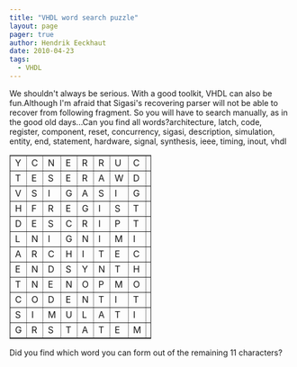 ```yaml
---
title: "VHDL word search puzzle"
layout: page 
pager: true
author: Hendrik Eeckhaut
date: 2010-04-23
tags: 
  - VHDL
---
```

<div class="content">
We shouldn't always be serious. With a good toolkit, VHDL can also be fun.Although I'm afraid that Sigasi's recovering parser will not be able to recover from following fragment. So you will have to search manually, as in the good old days...Can you find all words?architecture, latch, code, register, component, reset, concurrency, sigasi, description, simulation, entity, end, statement, hardware, signal, synthesis, ieee, timing, inout, vhdl<div style="width: 50%;"><table border="1"><tr><td>Y</td><td>C</td><td>N</td><td>E</td><td>R</td><td>R</td><td>U</td><td>C</td><td>N</td><td>O</td><td>C</td><td>A</td></tr><tr><td>T</td><td>E</td><td>S</td><td>E</td><td>R</td><td>A</td><td>W</td><td>D</td><td>R</td><td>A</td><td>H</td><td>L</td></tr><tr><td>V</td><td>S</td><td>I</td><td>G</td><td>A</td><td>S</td><td>I</td><td>G</td><td>N</td><td>A</td><td>L</td><td>A</td></tr><tr><td>H</td><td>F</td><td>R</td><td>E</td><td>G</td><td>I</td><td>S</td><td>T</td><td>E</td><td>R</td><td>C</td><td>T</td></tr><tr><td>D</td><td>E</td><td>S</td><td>C</td><td>R</td><td>I</td><td>P</td><td>T</td><td>I</td><td>O</td><td>N</td><td>C</td></tr><tr><td>L</td><td>N</td><td>I</td><td>G</td><td>N</td><td>I</td><td>M</td><td>I</td><td>T</td><td>E</td><td>O</td><td>H</td></tr><tr><td>A</td><td>R</td><td>C</td><td>H</td><td>I</td><td>T</td><td>E</td><td>C</td><td>T</td><td>U</td><td>R</td><td>E</td></tr><tr><td>E</td><td>N</td><td>D</td><td>S</td><td>Y</td><td>N</td><td>T</td><td>H</td><td>E</td><td>S</td><td>I</td><td>S</td></tr><tr><td>T</td><td>N</td><td>E</td><td>N</td><td>O</td><td>P</td><td>M</td><td>O</td><td>C</td><td>T</td><td>N</td><td>I</td></tr><tr><td>C</td><td>O</td><td>D</td><td>E</td><td>N</td><td>T</td><td>I</td><td>T</td><td>Y</td><td>R</td><td>O</td><td>E</td></tr><tr><td>S</td><td>I</td><td>M</td><td>U</td><td>L</td><td>A</td><td>T</td><td>I</td><td>O</td><td>N</td><td>U</td><td>E</td></tr><tr><td>G</td><td>R</td><td>S</td><td>T</td><td>A</td><td>T</td><td>E</td><td>M</td><td>E</td><td>N</td><td>T</td><td>E</td></tr></table></div>Did you find which word you can form out of the remaining 11 characters?  </div>

